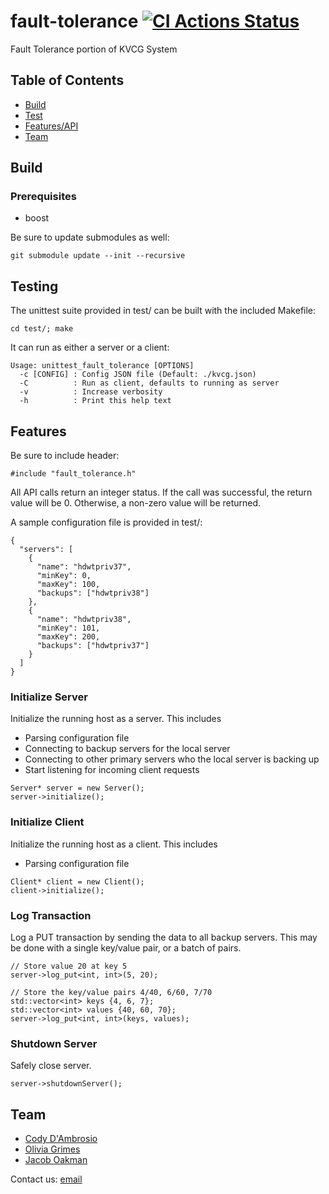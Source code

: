 # fault-tolerance [![CI Actions Status](https://github.com/CSE-498-011-SP21/fault-tolerance/workflows/C//C++%20CI/badge.svg)](https://github.com/CSE-498-011-SP21/fault-tolerance/actions)

Fault Tolerance portion of KVCG System

## Table of Contents

- [Build](#build)
- [Test](#testing)
- [Features/API](#features)
- [Team](#team)

## Build <a name="build"></a>
### Prerequisites
- boost

Be sure to update submodules as well:
```
git submodule update --init --recursive
```

## Testing <a name="testing"></a>
The unittest suite provided in test/ can be built with the included Makefile:
```
cd test/; make
```
It can run as either a server or a client:
```
Usage: unittest_fault_tolerance [OPTIONS]
  -c [CONFIG] : Config JSON file (Default: ./kvcg.json)
  -C          : Run as client, defaults to running as server
  -v          : Increase verbosity
  -h          : Print this help text

```

## Features <a name="features"></a>
Be sure to include header:
```
#include "fault_tolerance.h"
```

All API calls return an integer status. If the call was successful, the return value will be 0. Otherwise, a non-zero value will be returned.

A sample configuration file is provided in test/:
```
{
  "servers": [
    {
      "name": "hdwtpriv37",
      "minKey": 0,
      "maxKey": 100,
      "backups": ["hdwtpriv38"]
    },
    {
      "name": "hdwtpriv38",
      "minKey": 101,
      "maxKey": 200,
      "backups": ["hdwtpriv37"]
    }
  ]
}
```

### Initialize Server
Initialize the running host as a server. This includes
- Parsing configuration file
- Connecting to backup servers for the local server
- Connecting to other primary servers who the local server is backing up
- Start listening for incoming client requests
```
Server* server = new Server();
server->initialize();
```

### Initialize Client
Initialize the running host as a client. This includes
- Parsing configuration file
```
Client* client = new Client();
client->initialize();
```

### Log Transaction
Log a PUT transaction by sending the data to all backup servers. This may be done with a single key/value pair, or a batch of pairs.
```
// Store value 20 at key 5
server->log_put<int, int>(5, 20);

// Store the key/value pairs 4/40, 6/60, 7/70
std::vector<int> keys {4, 6, 7};
std::vector<int> values {40, 60, 70};
server->log_put<int, int>(keys, values);
```

### Shutdown Server
Safely close server.
```
server->shutdownServer();
```

## Team <a name="team"></a>
- [Cody D'Ambrosio](https://github.com/cjd218)
- [Olivia Grimes](https://github.com/oag221)
- [Jacob Oakman](https://github.com/jco222)

Contact us: [email](mailto:cjd218@lehigh.edu,oag221@lehigh.edu,jco222@lehigh.edu?subject=[GitHub]%20KVCG_Fault_Tolerance)
